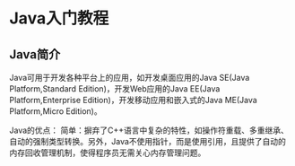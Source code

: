 # Java入门教程
## Java简介
Java可用于开发各种平台上的应用，如开发桌面应用的Java SE(Java Platform,Standard Edition)，开发Web应用的Java EE(Java Platform,Enterprise Edition)，开发移动应用和嵌入式的Java ME(Java Platform,Micro Edition)。

Java的优点：
简单：摒弃了C++语言中复杂的特性，如操作符重载、多重继承、自动的强制类型转换。另外，Java不使用指针，而是使用引用，且提供了自动的内存回收管理机制，使得程序员无需关心内存管理问题。
